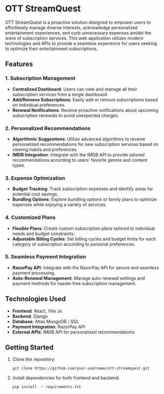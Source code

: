# OTT StreamQuest

OTT StreamQuest is a proactive solution designed to empower users to effortlessly manage diverse interests, acknowledge personalized entertainment experiences, and curb unnecessary expenses amidst the wave of subscription services. This web application utilizes modern technologies and APIs to provide a seamless experience for users seeking to optimize their entertainment subscriptions.

## Features

### 1. Subscription Management
- **Centralized Dashboard**: Users can view and manage all their subscription services from a single dashboard.
- **Add/Remove Subscriptions**: Easily add or remove subscriptions based on individual preferences.
- **Renewal Notifications**: Receive proactive notifications about upcoming subscription renewals to avoid unexpected charges.

### 2. Personalized Recommendations
- **Algorithmic Suggestions**: Utilize advanced algorithms to receive personalized recommendations for new subscription services based on viewing habits and preferences.
- **IMDB Integration**: Integrate with the IMDB API to provide tailored recommendations according to users' favorite genres and content types.

### 3. Expense Optimization
- **Budget Tracking**: Track subscription expenses and identify areas for potential cost savings.
- **Bundling Options**: Explore bundling options or family plans to optimize expenses while enjoying a variety of services.

### 4. Customized Plans
- **Flexible Plans**: Create custom subscription plans tailored to individual needs and budget constraints.
- **Adjustable Billing Cycles**: Set billing cycles and budget limits for each category of subscription according to personal preferences.

### 5. Seamless Payment Integration
- **RazorPay API**: Integrate with the RazorPay API for secure and seamless payment processing.
- **Auto-Renewal Management**: Manage auto-renewal settings and payment methods for hassle-free subscription management.

## Technologies Used

- **Frontend**: React, Vite Js
- **Backend**: Django
- **Database**: Atlas MongoDB / SQL
- **Payment Integration**: RazorPay API
- **External APIs**: IMDB API for personalized recommendations

## Getting Started

1. Clone the repository:
   ```bash
   git clone https://github.com/your-username/ott-streamquest.git
   ```

2. Install dependencies for both frontend and backend:
   ```bash
   pip install -r requirements.txt
   ```

